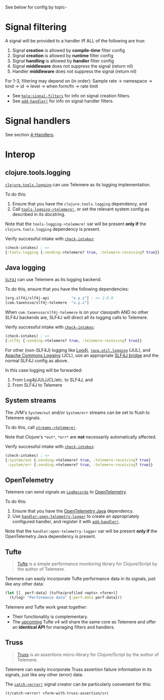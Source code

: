 See below for config by topic-

# Signal filtering

A signal will be provided to a handler iff ALL of the following are true:

  1. Signal **creation** is allowed by **compile-time** filter config
  2. Signal **creation** is allowed by **runtime** filter config
  3. Signal **handling** is allowed by **handler** filter config
  4. Signal  **middleware** does not suppress the signal (return nil)
  5. Handler **middleware** does not suppress the signal (return nil)

For 1-3, filtering may depend on (in order):
  Sample rate → namespace → kind → id → level → when form/fn → rate limit

- See [`help:signal-filters`](https://cljdoc.org/d/com.taoensso/telemere/CURRENT/api/taoensso.telemere#help:signal-filters) for info on signal creation filters.
- See [`add-handler!`](https://cljdoc.org/d/com.taoensso/telemere/CURRENT/api/taoensso.telemere#add-handler!) for info on signal handler filters.

# Signal handlers

See section [4-Handlers](./4-Handlers).

# Interop

## clojure.tools.logging

[`clojure.tools.logging`](https://github.com/clojure/tools.logging) can use Telemere as its logging implementation.

To do this:

1. Ensure that you have the `clojure.tools.logging` dependency, and
2. Call [`tools-logging->telemere!`](https://cljdoc.org/d/com.taoensso/telemere/CURRENT/api/taoensso.telemere#tools-logging-%3Etelemere!), or set the relevant system config as described in its docstring.

Note that the `tools-logging->telemere!` var will be present **only if** the `clojure.tools.logging` dependency is present.

Verify successful intake with [`check-intakes`](https://cljdoc.org/d/com.taoensso/telemere/CURRENT/api/taoensso.telemere#check-intakes):

```clojure
(check-intakes) ; =>
{:tools-logging {:sending->telemere? true, :telemere-receiving? true}}
```

## Java logging

[`SLF4J`](https://www.slf4j.org/) can use Telemere as its logging backend.

To do this, ensure that you have the following dependencies:

```clojure
[org.slf4j/slf4j-api          "x.y.z"] ; >= 2.0.0
[com.taoensso/slf4j-telemere  "x.y.z"]
```

When `com.taoensso/slf4j-telemere` is on your classpath AND no other SLF4J backends are, SLF4J will direct all its logging calls to Telemere.

Verify successful intake with [`check-intakes`](https://cljdoc.org/d/com.taoensso/telemere/CURRENT/api/taoensso.telemere#check-intakes):

```clojure
(check-intakes) ; =>
{:slf4j {:sending->telemere? true, :telemere-receiving? true}}
```

For other (non-SLF4J) logging like [Log4j](https://logging.apache.org/log4j/2.x/), [`java.util.logging`](https://docs.oracle.com/javase/8/docs/api/java/util/logging/package-summary.html) (JUL), and [Apache Commons Logging](https://commons.apache.org/proper/commons-logging/) (JCL), use an appropriate [SLF4J bridge](https://www.slf4j.org/legacy.html) and the normal SLF4J config as above.

In this case logging will be forwarded:

1. From Log4j/JUL/JCL/etc. to SLF4J, and
2. From SLF4J to Telemere

## System streams

The JVM's `System/out` and/or `System/err` streams can be set to flush to Telemere signals.

To do this, call [`streams->telemere!`](https://cljdoc.org/d/com.taoensso/telemere/CURRENT/api/taoensso.telemere#streams-%3Etelemere!).

Note that Clojure's `*out*`, `*err*` are **not** necessarily automatically affected.

Verify successful intake with [`check-intakes`](https://cljdoc.org/d/com.taoensso/telemere/CURRENT/api/taoensso.telemere#check-intakes):

```clojure
(check-intakes) ; =>
{:system/out {:sending->telemere? true, :telemere-receiving? true}
 :system/err {:sending->telemere? true, :telemere-receiving? true}}
```

## OpenTelemetry

Telemere can send signals as [`LogRecords`](https://opentelemetry.io/docs/specs/otel/logs/data-model/) to [OpenTelemetry](https://opentelemetry.io/).

To do this:

1. Ensure that you have the [OpenTelemetry Java](https://github.com/open-telemetry/opentelemetry-java) dependency.
2. Use [`handler:open-telemetry-logger`](https://cljdoc.org/d/com.taoensso/telemere/CURRENT/api/taoensso.telemere#handler:open-telemetry-logger) to create an appropriately configured handler, and register it with [`add-handler!`](https://cljdoc.org/d/com.taoensso/telemere/CURRENT/api/taoensso.telemere#add-handler!).

Note that the `handler:open-telemetry-logger` var will be present **only if** the OpenTelemetry Java dependency is present.

## Tufte

> [Tufte](https:/www.taoensso.com/tufte) is a simple performance monitoring library for Clojure/Script by the author of Telemere.

Telemere can easily incorporate Tufte performance data in its signals, just like any other data:

```clojure
(let [[_ perf-data] (tufte/profiled <opts> <form>)]
  (t/log! "Performance data" {:perf-data perf-data}))
```

Telemere and Tufte work great together:

- Their functionality is complementary.
- The [upcoming](https:/www.taoensso.com/roadmap) Tufte v4 will share the same core as Telemere and offer an **identical API** for managing filters and handlers.

## Truss

> [Truss](https://www.taoensso.com/truss) is an assertions micro-library for Clojure/Script by the author of Telemere.

Telemere can easily incorporate Truss assertion failure information in its signals, just like any other (error) data.

The [`catch->error!`](https://cljdoc.org/d/com.taoensso/telemere/CURRENT/api/taoensso.telemere#catch-%3Eerror!) signal creator can be particularly convenient for this:

```clojure
(t/catch->error! <form-with-truss-assertion/s>)
```